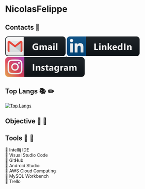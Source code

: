 # NicolasFelippe



## Contacts :iphone:
<p align="left">
  <a target="_blank" href="mailto:nickfelippe18@gmail.com?subject=Hello%20again">
    <img src="https://github.com/NicolasFelippe/NicolasFelippe/blob/master/svg/social/gmail.svg" alt="example badge" style="vertical-align:top margin:6px 4px">
  </a>  

 <a target="_blank" href="https://www.linkedin.com/in/nicolas-felippe-da-rocha-111974172/">
    <img src="https://github.com/NicolasFelippe/NicolasFelippe/blob/master/svg/social/linkedin.svg" alt="example badge" style="vertical-align:top margin:6px 4px">
  </a>  
 <a target="_blank" href="https://www.instagram.com/nick.felippe/">
    <img src="https://github.com/NicolasFelippe/NicolasFelippe/blob/master/svg/social/instagram.svg" alt="example badge" style="vertical-align:top margin:6px 4px">
  </a>  
</p>




## Top Langs :books: :pencil2:

[![Top Langs](https://github-readme-stats.vercel.app/api/top-langs/?username=NicolasFelippe&layout=compact)](https://github.com/anuraghazra/github-readme-stats)




## Objective :runner: :dart:




## Tools :wrench: :hammer:

:pushpin: Intellij IDE <br/>
:pushpin: Visual Studio Code <br/>
:pushpin: GitHub <br/>
:pushpin: Android Studio <br/>
:pushpin: AWS Cloud Computing <br/>
:pushpin: MySQL Workbench <br/>
:pushpin: Trello <br/>




